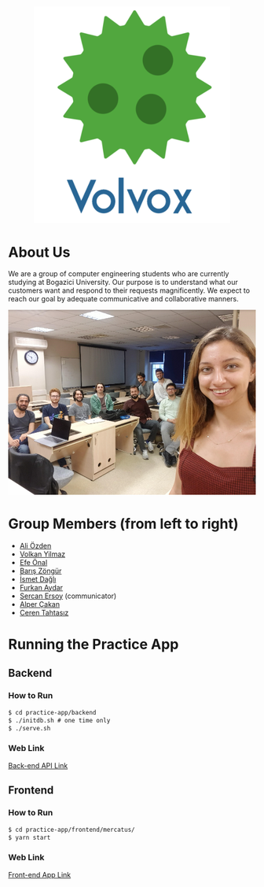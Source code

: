 <p align="middle">
  <img src="https://github.com/bounswe/bounswe2019group8/blob/master/images/group-logo.png" width=400>
</p>

# About Us
We are a group of computer engineering students who are currently studying at Bogazici University. Our purpose is to understand what our customers want and respond to their requests magnificently. We expect to reach our goal by adequate communicative and collaborative manners.

<p align="middle">
  <img src="https://github.com/bounswe/bounswe2019group8/blob/master/images/group-photo-updated.png" width=700>
</p>
 
# Group Members (from left to right)

* [Ali Özden](https://github.com/ozdenali)
* [Volkan Yilmaz](https://github.com/yilmazvolkan)
* [Efe Önal](https://github.com/efe-onal-2016400267)
* [Barış Zöngür](https://github.com/baris-zongur-2016400285)
* [İsmet Dağlı](https://github.com/ismet-dagli)
* [Furkan Aydar](https://github.com/furkanaydar)
* [Sercan Ersoy](https://github.com/sercanersoy) (communicator)
* [Alper Çakan](https://github.com/alpercakan)
* [Ceren Tahtasız](https://github.com/cerentahtasiz)


# Running the Practice App
## Backend
### How to Run
```
$ cd practice-app/backend
$ ./initdb.sh # one time only 
$ ./serve.sh
```
### Web Link
[Back-end API Link](http://18.188.149.114:8080)

## Frontend
### How to Run
```
$ cd practice-app/frontend/mercatus/
$ yarn start
```
### Web Link
[Front-end App Link](http://18.188.149.114)

